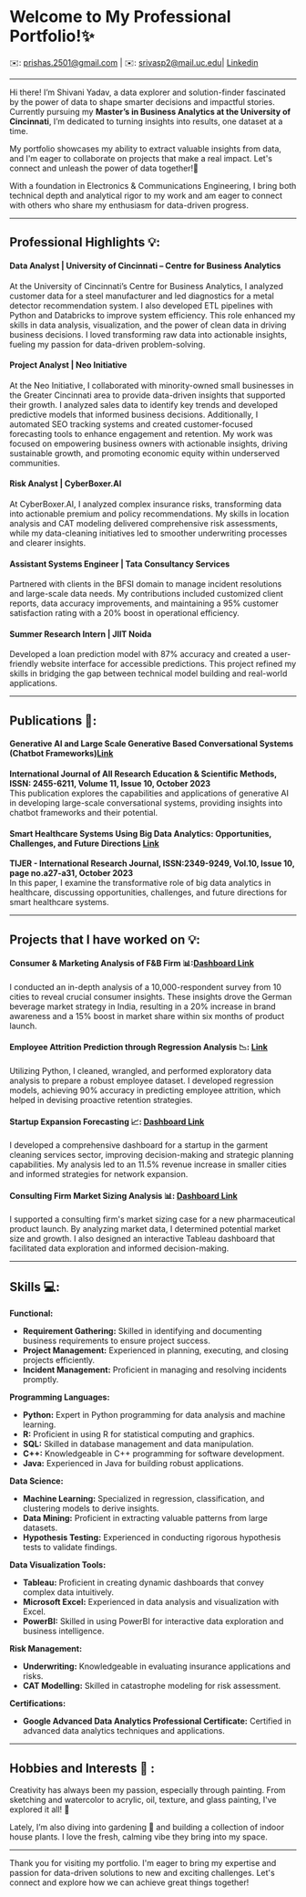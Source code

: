# Welcome to My Professional Portfolio!✨


✉️: [prishas.2501@gmail.com](mailto:prishas.2501@gmail.com) | ✉️: [srivasp2@mail.uc.edu](mailto:srivasp2@mail.uc.edu)|    [Linkedin](https://www.linkedin.com/in/prisha-srivastava)

-------------------------------------------------------------------------------------------------------------------------------------------------------------


Hi there! I’m Shivani Yadav, a data explorer and solution-finder fascinated by the power of data to shape smarter decisions and impactful stories. Currently pursuing my **Master’s in Business Analytics at the University of Cincinnati**, I’m dedicated to turning insights into results, one dataset at a time.

My portfolio showcases my ability to extract valuable insights from data, and I'm eager to collaborate on projects that make a real impact. Let's connect and unleash the power of data together!🤝

With a foundation in Electronics & Communications Engineering, I bring both technical depth and analytical rigor to my work and am eager to connect with others who share my enthusiasm for data-driven progress.

---

## Professional Highlights 💡:

#### Data Analyst | University of Cincinnati – Centre for Business Analytics
At the University of Cincinnati’s Centre for Business Analytics, I analyzed customer data for a steel manufacturer and led diagnostics for a metal detector recommendation system. I also developed ETL pipelines with Python and Databricks to improve system efficiency. This role enhanced my skills in data analysis, visualization, and the power of clean data in driving business decisions. I loved transforming raw data into actionable insights, fueling my passion for data-driven problem-solving.

#### Project Analyst | Neo Initiative
At the Neo Initiative, I collaborated with minority-owned small businesses in the Greater Cincinnati area to provide data-driven insights that supported their growth. I analyzed sales data to identify key trends and developed predictive models that informed business decisions. Additionally, I automated SEO tracking systems and created customer-focused forecasting tools to enhance engagement and retention. My work was focused on empowering business owners with actionable insights, driving sustainable growth, and promoting economic equity within underserved communities.

#### Risk Analyst | CyberBoxer.AI
At CyberBoxer.AI, I analyzed complex insurance risks, transforming data into actionable premium and policy recommendations. My skills in location analysis and CAT modeling delivered comprehensive risk assessments, while my data-cleaning initiatives led to smoother underwriting processes and clearer insights.

#### Assistant Systems Engineer | Tata Consultancy Services
Partnered with clients in the BFSI domain to manage incident resolutions and large-scale data needs. My contributions included customized client reports, data accuracy improvements, and maintaining a 95% customer satisfaction rating with a 20% boost in operational efficiency.

#### Summer Research Intern | JIIT Noida
Developed a loan prediction model with 87% accuracy and created a user-friendly website interface for accessible predictions. This project refined my skills in bridging the gap between technical model building and real-world applications.

-------------------------------------------------------------------------------------------------------------------------------------------------------------


## Publications 📑:

####  Generative AI and Large Scale Generative Based Conversational Systems (Chatbot Frameworks)[Link](https://www.ijaresm.com/generative-ai-and-large-scale-generative-based-conversational-systems-chatbot-frameworks)
**International Journal of All Research Education & Scientific Methods, ISSN: 2455-6211, Volume 11, Issue 10, October 2023**  
This publication explores the capabilities and applications of generative AI in developing large-scale conversational systems, providing insights into chatbot frameworks and their potential.

#### Smart Healthcare Systems Using Big Data Analytics: Opportunities, Challenges, and Future Directions [Link](https://tijer.org/tijer/papers/TIJER2310004.pdf)
**TIJER - International Research Journal, ISSN:2349-9249, Vol.10, Issue 10, page no.a27-a31, October 2023**  
In this paper, I examine the transformative role of big data analytics in healthcare, discussing opportunities, challenges, and future directions for smart healthcare systems.

-------------------------------------------------------------------------------------------------------------------------------------------------------------

## Projects that I have worked on 💡:

#### Consumer & Marketing Analysis of F&B Firm 📊:[Dashboard Link](https://public.tableau.com/app/profile/ps7906/viz/CodeX_Dashboard/CodeXEnergyDrinkAnalysis)
I conducted an in-depth analysis of a 10,000-respondent survey from 10 cities to reveal crucial consumer insights. These insights drove the German beverage market strategy in India, resulting in a 20% increase in brand awareness and a 15% boost in market share within six months of product launch.

#### Employee Attrition Prediction through Regression Analysis 📉: [Link](https://colab.research.google.com/drive/1z8Nux9lEh8IChlROq_2Oo2lIT6GJ9Y3t#scrollTo=jf1TG9QodZAG)
Utilizing Python, I cleaned, wrangled, and performed exploratory data analysis to prepare a robust employee dataset. I developed regression models, achieving 90% accuracy in predicting employee attrition, which helped in devising proactive retention strategies.

#### Startup Expansion Forecasting 📈: [ Dashboard Link](https://public.tableau.com/app/profile/ps7906/viz/StartupExpansion_16799468815810/Startupexpansionanalysisdashboard)
I developed a comprehensive dashboard for a startup in the garment cleaning services sector, improving decision-making and strategic planning capabilities. My analysis led to an 11.5% revenue increase in smaller cities and informed strategies for network expansion.

#### Consulting Firm Market Sizing Analysis 📊: [Dashboard Link](https://public.tableau.com/app/profile/ps7906/viz/PharmaMarketSizingDashboard/Dashboard1)
I supported a consulting firm's market sizing case for a new pharmaceutical product launch. By analyzing market data, I determined potential market size and growth. I also designed an interactive Tableau dashboard that facilitated data exploration and informed decision-making.

-------------------------------------------------------------------------------------------------------------------------------------------------------------

## Skills 💻:

**Functional:**  
- **Requirement Gathering:** Skilled in identifying and documenting business requirements to ensure project success.
- **Project Management:** Experienced in planning, executing, and closing projects efficiently.
- **Incident Management:** Proficient in managing and resolving incidents promptly.

**Programming Languages:**  
- **Python:** Expert in Python programming for data analysis and machine learning.
- **R:** Proficient in using R for statistical computing and graphics.
- **SQL:** Skilled in database management and data manipulation.
- **C++:** Knowledgeable in C++ programming for software development.
- **Java:** Experienced in Java for building robust applications.

**Data Science:**  
- **Machine Learning:** Specialized in regression, classification, and clustering models to derive insights.
- **Data Mining:** Proficient in extracting valuable patterns from large datasets.
- **Hypothesis Testing:** Experienced in conducting rigorous hypothesis tests to validate findings.

**Data Visualization Tools:**  
- **Tableau:** Proficient in creating dynamic dashboards that convey complex data intuitively.
- **Microsoft Excel:** Experienced in data analysis and visualization with Excel.
- **PowerBI:** Skilled in using PowerBI for interactive data exploration and business intelligence.

**Risk Management:**  
- **Underwriting:** Knowledgeable in evaluating insurance applications and risks.
- **CAT Modelling:** Skilled in catastrophe modeling for risk assessment.

**Certifications:**  
- **Google Advanced Data Analytics Professional Certificate:** Certified in advanced data analytics techniques and applications.

-------------------------------------------------------------------------------------------------------------------------------------------------------------

## Hobbies and Interests 🎨 :

Creativity has always been my passion, especially through painting. From sketching and watercolor to acrylic, oil, texture, and glass painting, I've explored it all! 🎨

Lately, I’m also diving into gardening 🌿 and building a collection of indoor house plants. I love the fresh, calming vibe they bring into my space.

-------------------------------------------------------------------------------------------------------------------------------------------------------------

Thank you for visiting my portfolio. I'm eager to bring my expertise and passion for data-driven solutions to new and exciting challenges. Let's connect and explore how we can achieve great things together! 
